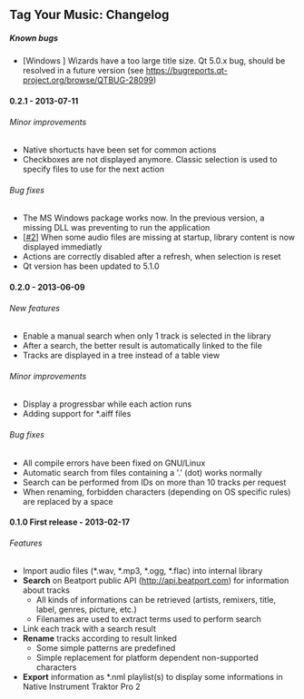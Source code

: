 ## Tag Your Music: Changelog

##### Known bugs
 - [Windows ] Wizards have a too large title size. Qt 5.0.x bug, should be resolved in a future version (see https://bugreports.qt-project.org/browse/QTBUG-28099)

#### 0.2.1 - 2013-07-11
###### Minor improvements
 - Native shortucts have been set for common actions
 - Checkboxes are not displayed anymore. Classic selection is used to specify files to use for the next action

###### Bug fixes
 - The MS Windows package works now. In the previous version, a missing DLL was preventing to run the application
 - [[#2](https://github.com/alorence/tym/issues/2)] When some audio files are missing at startup, library content is now displayed immediatly
 - Actions are correctly disabled after a refresh, when selection is reset
 - Qt version has been updated to 5.1.0

#### 0.2.0 - 2013-06-09
###### New features
 - Enable a manual search when only 1 track is selected in the library
 - After a search, the better result is automatically linked to the file
 - Tracks are displayed in a tree instead of a table view

###### Minor improvements
 - Display a progressbar while each action runs
 - Adding support for *.aiff files

###### Bug fixes
 - All compile errors have been fixed on GNU/Linux
 - Automatic search from files containing a '.' (dot) works normally
 - Search can be performed from IDs on more than 10 tracks per request
 - When renaming, forbidden characters (depending on OS specific rules) are replaced by a space

#### 0.1.0 First release - 2013-02-17
###### Features
 - Import audio files (*.wav, *.mp3, *.ogg, *.flac) into internal library
 - **Search** on Beatport public API (http://api.beatport.com) for information about tracks
    - All kinds of informations can be retrieved (artists, remixers, title, label, genres, picture, etc.)
    - Filenames are used to extract terms used to perform search
 - Link each track with a search result
 - **Rename** tracks according to result linked
    - Some simple patterns are predefined
    - Simple replacement for platform dependent non-supported characters
 - **Export** information as *.nml playlist(s) to display some informations in Native Instrument Traktor Pro 2
